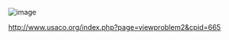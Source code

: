 ![image](https://github.com/froge159/usaco_training/assets/87875402/1cce32ce-2d41-4c54-8fbb-2af8aef3c067)

http://www.usaco.org/index.php?page=viewproblem2&cpid=665
